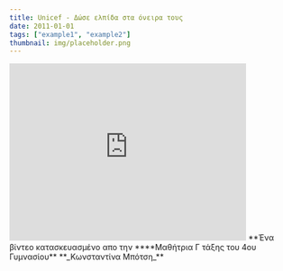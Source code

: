 ```yaml
---
title: Unicef - Δώσε ελπίδα στα όνειρα τους
date: 2011-01-01
tags: ["example1", "example2"]
thumbnail: img/placeholder.png
---
```

<iframe allowfullscreen="" frameborder="0" height="315" src="http://www.youtube.com/embed/vzsK0zYy6Ks" width="420"></iframe> 
**Ένα βίντεο κατασκευασμένο απο την ****Μαθήτρια Γ τάξης του 4ου Γυμνασίου** 
**_Κωνσταντίνα Μπότση_**
